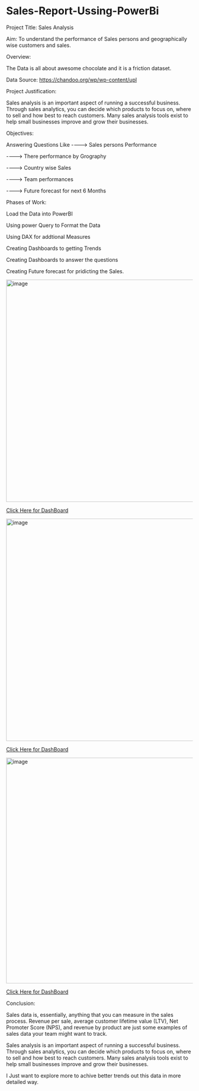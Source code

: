 # Sales-Report-Ussing-PowerBi
Project Title: Sales Analysis

Aim: To understand the performance of Sales persons and geographically wise customers and sales.
 
Overview: 

The Data is all about awesome chocolate and it is a friction dataset.

Data Source: https://chandoo.org/wp/wp-content/upl

Project Justification: 

Sales analysis is an important aspect of running a successful business. Through sales analytics, you can decide which products to focus on, where to sell and how best to reach customers. Many sales analysis tools exist to help small businesses improve and grow their businesses.

Objectives:

Answering Questions Like
----> Sales persons Performance

----> There performance by Grography

----> Country wise Sales

----> Team performances

----> Future forecast for next 6 Months

Phases of Work: 

Load the Data into PowerBI

Using power Query to Format the Data

Using DAX for addtional Measures

Creating Dashboards to getting Trends

Creating Dashboards to answer the questions

Creating Future forecast for pridicting the Sales.

<img width="599" alt="image" src="https://user-images.githubusercontent.com/119513176/217941561-928f4415-bfed-47c7-9385-c869ecd47f71.png">

[Click Here for DashBoard](https://app.powerbi.com/groups/me/reports/f633c5c8-7836-4269-9f26-c3762ef31bc2/ReportSection)

<img width="599" alt="image" src="https://user-images.githubusercontent.com/119513176/217941793-4f4b49d4-fab0-474e-a6c6-3c6a077dab26.png">

[Click Here for DashBoard](https://app.powerbi.com/groups/me/reports/f633c5c8-7836-4269-9f26-c3762ef31bc2/ReportSection89cc67ff90a2fa1b5000)

<img width="608" alt="image" src="https://user-images.githubusercontent.com/119513176/216405377-4fde048c-8990-44ff-a51f-2449231ccec6.png">

[Click Here for DashBoard](https://app.powerbi.com/groups/me/reports/f633c5c8-7836-4269-9f26-c3762ef31bc2/ReportSectionbbb6c7f6e56db3322323)

Conclusion: 

Sales data is, essentially, anything that you can measure in the sales process. Revenue per sale, average customer lifetime value (LTV), Net Promoter Score (NPS), and revenue by product are just some examples of sales data your team might want to track.

Sales analysis is an important aspect of running a successful business. Through sales analytics, you can decide which products to focus on, where to sell and how best to reach customers. Many sales analysis tools exist to help small businesses improve and grow their businesses.

I Just want to explore more to achive better trends out this data in more detailed way.


